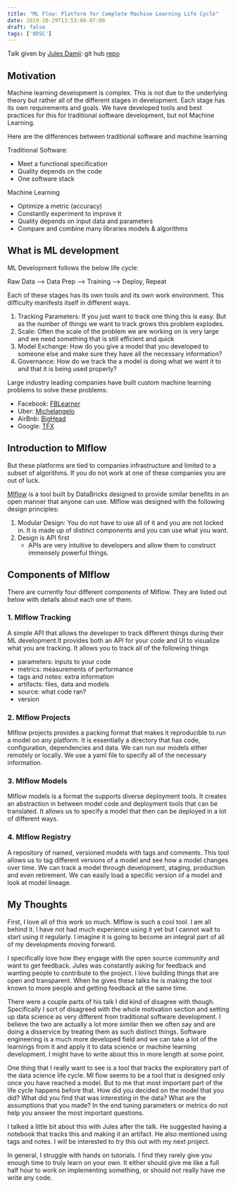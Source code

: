 ```yaml
---
title: "ML Flow: Platform for Complete Machine Learning Life Cycle"
date: 2019-10-29T13:53:00-07:00
draft: false
tags: ['ODSC']
---
```

Talk given by [Jules Damji](https://www.linkedin.com/in/dmatrix/):
git hub [repo](https://github.com/dmatrix/spark-saturday/tree/master/tutorials/mlflow/src/python)

## Motivation

Machine learning development is complex. This is not due to the underlying theory but rather all of the different stages in development. Each stage has its own requirements and goals. We have developed tools and best practices for this for traditional software development, but not Machine Learning.

Here are the differences between traditional software and machine learning

Traditional Software:

- Meet a functional specification
- Quality depends on the code
- One software stack

Machine Learning

- Optimize a metric (accuracy)
- Constantly experiment to improve it
- Quality depends on input data and parameters
- Compare and combine many libraries models & algorithms

## What is ML development

ML Development follows the below life cycle:

Raw Data --> Data Prep --> Training --> Deploy, Repeat

Each of these stages has its own tools and its own work environment. This difficulty manifests itself in different ways.

1. Tracking Parameters: If you just want to track one thing this is easy. But as the number of things we want to track grows this problem explodes.
2. Scale: Often the scale of the problem we are working on is very large and we need something that is still efficient and quick
3. Model Exchange: How do you give a model that you developed to someone else and make sure they have all the necessary information?
4. Governance: How do we track the a model is doing what we want it to and that it is being used properly?

Large industry leading companies have built custom machine learning problems to solve these problems:

- Facebook: [FBLearner](https://engineering.fb.com/core-data/introducing-fblearner-flow-facebook-s-ai-backbone/)
- Uber: [Michelangelo](https://eng.uber.com/michelangelo/)
- AirBnb: [BigHead](https://databricks.com/session/bighead-airbnbs-end-to-end-machine-learning-platform)
- Google: [TFX](https://www.tensorflow.org/tfx)

## Introduction to Mlflow

But these platforms are tied to companies infrastructure and limited to a subset of algorithms. If you do not work at one of these companies you are out of luck.

[Mlflow](https://mlflow.org/) is a tool built by DataBricks designed to provide similar benefits in an open manner that anyone can use. Mlflow was designed with the following design principles:

1. Modular Design: You do not have to use all of it and you are not locked in. It is made up of distinct components and you can use what you want.
2. Design is API first
    - APIs are very intuitive to developers and allow them to construct immensely powerful things.

## Components of Mlflow

There are currently four different components of Mlflow. They are listed out below with details about each one of them.

### 1. Mlflow Tracking

 A simple API that allows the developer to track different things during their ML development.It provides both an API for your code and UI to visualize what you are tracking. It allows you to track all of the following things

- parameters: inputs to your code
- metrics: measurements of performance
- tags and notes: extra information
- artifacts: files, data and models
- source: what code ran?
- version

### 2. Mlflow Projects

Mlflow projects provides a packing format that makes it reproducible to run a model on any platform. It is essentially a directory that has code, configuration, dependencies and data. We can run our models either remotely or locally. We use a yaml file to specify all of the necessary information.

### 3. Mlflow Models

Mlflow models is a format the supports diverse deployment tools. It creates an abstraction in between model code and deployment tools that can be translated. It allows us to specify a model that then can be deployed in a lot of different ways.
  
### 4. Mlflow Registry

A repository of named, versioned models with tags and comments. This tool allows us to tag different versions of a model and see how a model changes over time. We can track a model through development, staging, production and even retirement. We can easily load a specific version of a model and look at model lineage.

## My Thoughts

First, I love all of this work so much. Mlflow is such a cool tool. I am all behind it. I have not had much experience using it yet but I cannot wait to start using it regularly. I imagine it is going to become an integral part of all of my developments moving forward.

I specifically love how they engage with the open source community and want to get feedback. Jules was constantly asking for feedback and wanting people to contribute to the project. I love building things that are open and transparent. When he gives these talks he is making the tool known to more people and getting feedback at the same time.

There were a couple parts of his talk I did kind of disagree with though. Specifically I sort of disagreed with the whole motivation section and setting up data science as very different from traditional software development. I believe the two are actually a lot more similar then we often say and are doing a disservice by treating them as such distinct things. Software engineering is a much more developed field and we can take a lot of the learnings from it and apply it to data science or machine learning development. I might have to write about this in more length at some point.

One thing that I really want to see is a tool that tracks the exploratory part of the data science life cycle. Ml flow seems to be a tool that is designed only once you have reached a model. But to me that most important part of the life cycle happens before that. How did you decided on the model that you did? What did you find that was interesting in the data? What are the assumptions that you made? In the end tuning parameters or metrics do not help you answer the most important questions.

I talked a little bit about this with Jules after the talk. He suggested having a notebook that tracks this and making it an artifact. He also mentioned using tags and notes. I will be interested to try this out with my next project.

In general, I struggle with hands on tutorials. I find they rarely give you enough time to truly learn on your own. It either should give me like a full half hour to work on implementing something, or should not really have me write any code.
